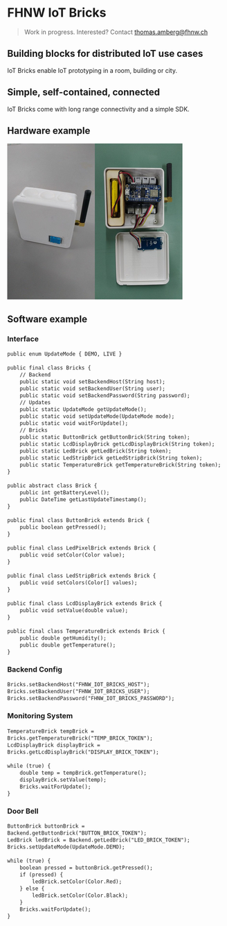 # FHNW IoT Bricks
> Work in progress. Interested? Contact thomas.amberg@fhnw.ch
## Building blocks for distributed IoT use cases
IoT Bricks enable IoT prototyping in a room, building or city.
## Simple, self-contained, connected
IoT Bricks come with long range connectivity and a simple SDK.
## Hardware example
<img src="IoTBrickTemperature.jpg"/>

## Software example
### Interface
```
public enum UpdateMode { DEMO, LIVE }

public final class Bricks {
    // Backend
    public static void setBackendHost(String host);
    public static void setBackendUser(String user);
    public static void setBackendPassword(String password);
    // Updates
    public static UpdateMode getUpdateMode();
    public static void setUpdateMode(UpdateMode mode);
    public static void waitForUpdate();
    // Bricks
    public static ButtonBrick getButtonBrick(String token);
    public static LcdDisplayBrick getLcdDisplayBrick(String token);
    public static LedBrick getLedBrick(String token);
    public static LedStripBrick getLedStripBrick(String token);
    public static TemperatureBrick getTemperatureBrick(String token);
}

public abstract class Brick {
    public int getBatteryLevel();
    public DateTime getLastUpdateTimestamp();
}

public final class ButtonBrick extends Brick {
    public boolean getPressed();
}

public final class LedPixelBrick extends Brick {
    public void setColor(Color value);
}

public final class LedStripBrick extends Brick {
    public void setColors(Color[] values);
}

public final class LcdDisplayBrick extends Brick {
    public void setValue(double value);
}

public final class TemperatureBrick extends Brick {
    public double getHumidity();
    public double getTemperature();
}
```
### Backend Config
```
Bricks.setBackendHost("FHNW_IOT_BRICKS_HOST");
Bricks.setBackendUser("FHNW_IOT_BRICKS_USER");
Bricks.setBackendPassword("FHNW_IOT_BRICKS_PASSWORD");
```
### Monitoring System
```
TemperatureBrick tempBrick = Bricks.getTemperatureBrick("TEMP_BRICK_TOKEN");
LcdDisplayBrick displayBrick = Bricks.getLcdDisplayBrick("DISPLAY_BRICK_TOKEN");

while (true) {
    double temp = tempBrick.getTemperature();
    displayBrick.setValue(temp);
    Bricks.waitForUpdate();
}
```

### Door Bell
```
ButtonBrick buttonBrick = Backend.getButtonBrick("BUTTON_BRICK_TOKEN");
LedBrick ledBrick = Backend.getLedBrick("LED_BRICK_TOKEN");
Bricks.setUpdateMode(UpdateMode.DEMO);

while (true) {
    boolean pressed = buttonBrick.getPressed();
    if (pressed) {
        ledBrick.setColor(Color.Red);
    } else {
        ledBrick.setColor(Color.Black);
    }
    Bricks.waitForUpdate();
}
```

